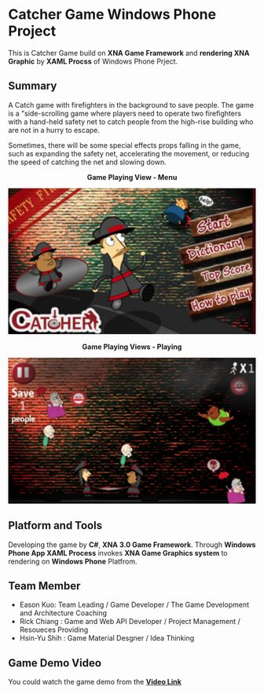 # Catcher Game Windows Phone Project 
This is Catcher Game build on **XNA Game Framework** and **rendering XNA Graphic** by **XAML Procss** of Windows Phone Prject.

## Summary
A Catch game with firefighters in the background to save people. The game is a "side-scrolling game where players need to operate two firefighters with a hand-held safety net to catch people from the high-rise building who are not in a hurry to escape.

Sometimes, there will be some special effects props falling in the game, such as expanding the safety net, accelerating the movement, or reducing the speed of catching the net and slowing down.

**<p align="center">Game Playing View - Menu</p>**
<p align="center">
  <img src="https://raw.githubusercontent.com/kokokuo/WP-Catcher-XNA-XAML/master/CatherGame%20-%20Sample%201.png">
</p>
 
**<p align="center">Game Playing Views - Playing</p>**
<p align="center">
  <img src="https://raw.githubusercontent.com/kokokuo/WP-Catcher-XNA-XAML/master/CatherGame%20-%20Sample%203.png">
</p>

## Platform and Tools
Developing the game by **C#**, **XNA 3.0 Game Framework**. Through **Windows Phone App XAML Process** invokes **XNA Game Graphics system** to rendering on **Windows Phone** Platfrom.

## Team Member 
* Eason Kuo: Team Leading / Game Developer / The Game Development and Architecture Coaching 
* Rick Chiang : Game and Web API Developer / Project Management / Resoueces Providing
* Hsin-Yu Shih : Game Material Desgner / Idea Thinking


## Game Demo Video
You could watch the game demo from the **[Video Link](https://www.youtube.com/watch?v=ouuagv4ibdc)**

